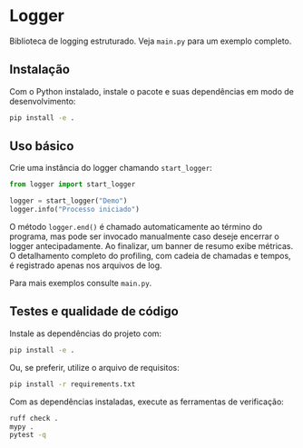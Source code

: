 # Logger

Biblioteca de logging estruturado. Veja `main.py` para um exemplo completo.

## Instalação

Com o Python instalado, instale o pacote e suas dependências em modo de
desenvolvimento:

```bash
pip install -e .
```

## Uso básico

Crie uma instância do logger chamando `start_logger`:

```python
from logger import start_logger

logger = start_logger("Demo")
logger.info("Processo iniciado")
```

O método ``logger.end()`` é chamado automaticamente ao término do
programa, mas pode ser invocado manualmente caso deseje encerrar o
logger antecipadamente. Ao finalizar, um banner de resumo exibe métricas.
O detalhamento completo do profiling, com cadeia de chamadas e tempos,
é registrado apenas nos arquivos de log.

Para mais exemplos consulte `main.py`.

## Testes e qualidade de código

Instale as dependências do projeto com:

```bash
pip install -e .
```

Ou, se preferir, utilize o arquivo de requisitos:

```bash
pip install -r requirements.txt
```

Com as dependências instaladas, execute as ferramentas de verificação:

```bash
ruff check .
mypy .
pytest -q
```
